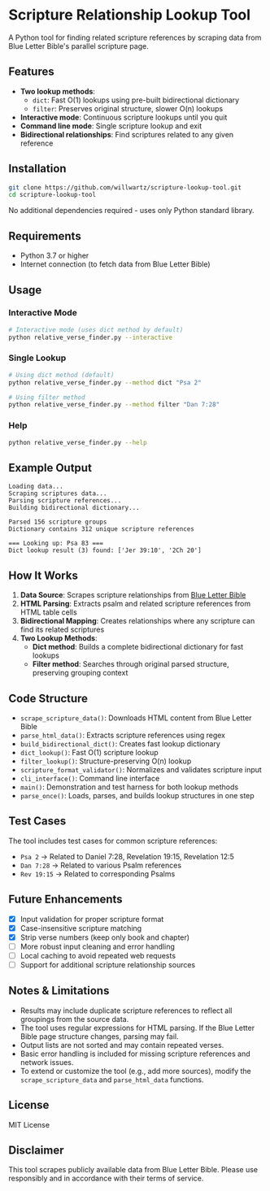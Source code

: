 # Scripture Relationship Lookup Tool

A Python tool for finding related scripture references by scraping data from Blue Letter Bible's parallel scripture
page.

## Features

- **Two lookup methods**:
    - `dict`: Fast O(1) lookups using pre-built bidirectional dictionary
    - `filter`: Preserves original structure, slower O(n) lookups
- **Interactive mode**: Continuous scripture lookups until you quit
- **Command line mode**: Single scripture lookup and exit
- **Bidirectional relationships**: Find scriptures related to any given reference

## Installation

```bash
git clone https://github.com/willwartz/scripture-lookup-tool.git
cd scripture-lookup-tool
```

No additional dependencies required - uses only Python standard library.

## Requirements

- Python 3.7 or higher
- Internet connection (to fetch data from Blue Letter Bible)

## Usage

### Interactive Mode

```bash
# Interactive mode (uses dict method by default)
python relative_verse_finder.py --interactive
```

### Single Lookup

```bash
# Using dict method (default)
python relative_verse_finder.py --method dict "Psa 2"

# Using filter method  
python relative_verse_finder.py --method filter "Dan 7:28"
```

### Help

```bash
python relative_verse_finder.py --help
```

## Example Output

```
Loading data...
Scraping scriptures data...
Parsing scripture references...
Building bidirectional dictionary...

Parsed 156 scripture groups
Dictionary contains 312 unique scripture references

=== Looking up: Psa 83 ===
Dict lookup result (3) found: ['Jer 39:10', '2Ch 20']
```

## How It Works

1. **Data Source**: Scrapes scripture relationships
   from [Blue Letter Bible](https://www.blueletterbible.org/study/parallel/paral18.cfm)
2. **HTML Parsing**: Extracts psalm and related scripture references from HTML table cells
3. **Bidirectional Mapping**: Creates relationships where any scripture can find its related scriptures
4. **Two Lookup Methods**:
    - **Dict method**: Builds a complete bidirectional dictionary for fast lookups
    - **Filter method**: Searches through original parsed structure, preserving grouping context

## Code Structure

- `scrape_scripture_data()`: Downloads HTML content from Blue Letter Bible
- `parse_html_data()`: Extracts scripture references using regex
- `build_bidirectional_dict()`: Creates fast lookup dictionary
- `dict_lookup()`: Fast O(1) scripture lookup
- `filter_lookup()`: Structure-preserving O(n) lookup
- `scripture_format_validator()`: Normalizes and validates scripture input
- `cli_interface()`: Command line interface
- `main()`: Demonstration and test harness for both lookup methods
- `parse_once()`: Loads, parses, and builds lookup structures in one step

## Test Cases

The tool includes test cases for common scripture references:

- `Psa 2` → Related to Daniel 7:28, Revelation 19:15, Revelation 12:5
- `Dan 7:28` → Related to various Psalm references
- `Rev 19:15` → Related to corresponding Psalms

## Future Enhancements

- [x] Input validation for proper scripture format
- [x] Case-insensitive scripture matching
- [x] Strip verse numbers (keep only book and chapter)
- [ ] More robust input cleaning and error handling
- [ ] Local caching to avoid repeated web requests
- [ ] Support for additional scripture relationship sources

## Notes & Limitations

- Results may include duplicate scripture references to reflect all groupings from the source data.
- The tool uses regular expressions for HTML parsing. If the Blue Letter Bible page structure changes, parsing may fail.
- Output lists are not sorted and may contain repeated verses.
- Basic error handling is included for missing scripture references and network issues.
- To extend or customize the tool (e.g., add more sources), modify the `scrape_scripture_data` and `parse_html_data`
  functions.

## License

MIT License

## Disclaimer

This tool scrapes publicly available data from Blue Letter Bible. Please use responsibly and in accordance with their
terms of service.